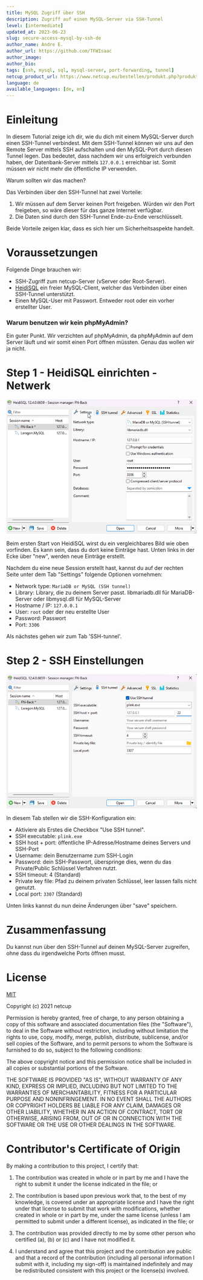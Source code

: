 ```yaml
---
title: MySQL Zugriff über SSH
description: Zugriff auf einen MySQL-Server via SSH-Tunnel
level: [intermediate]
updated_at: 2023-06-23
slug: secure-access-mysql-by-ssh-de
author_name: Andre E.
author_url: https://github.com/TFWIsaac
author_image:
author_bio:
tags: [ssh, mysql, sql, mysql-server, port-forwarding, tunnel] 
netcup_product_url: https://www.netcup.eu/bestellen/produkt.php?produkt=2992
language: de
available_languages: [de, en]
---
```


# Einleitung
In diesem Tutorial zeige ich dir, wie du dich mit einem MySQL-Server durch einen SSH-Tunnel verbindest. Mit dem SSH-Tunnel können wir uns auf den Remote Server mittels SSH aufschalten und den MySQL-Port durch diesen Tunnel legen. Das bedeutet, dass nachdem wir uns erfolgreich verbunden haben, der Datenbank-Server mittels `127.0.0.1` erreichbar ist. Somit müssen wir nicht mehr die öffentliche IP verwenden.

Warum sollten wir das machen?

Das Verbinden über den SSH-Tunnel hat zwei Vorteile:
1. Wir müssen auf dem Server keinen Port freigeben. Würden wir den Port freigeben, so wäre dieser für das ganze Internet verfügbar.
2. Die Daten sind durch den SSH-Tunnel Ende-zu-Ende verschlüsselt.

Beide Vorteile zeigen klar, dass es sich hier um Sicherheitsaspekte handelt.

# Voraussetzungen
Folgende Dinge brauchen wir:
* SSH-Zugriff zum netcup-Server (vServer oder Root-Server).
* [HeidiSQL](https://www.heidisql.com/) ein freier MySQL-Client, welcher das Verbinden über einen SSH-Tunnel unterstützt.
* Einen MySQL-User mit Passwort. Entweder root oder ein vorher erstellter User.

### Warum benutzen wir kein phpMyAdmin?

Ein guter Punkt. Wir verzichten auf phpMyAdmin, da phpMyAdmin auf dem Server läuft und wir somit einen Port öffnen müssten. Genau das wollen wir ja nicht.


# Step 1 - HeidiSQL einrichten - Netwerk
![HeidiSQL after start](img-en/heidi-start.png)

Beim ersten Start von HeidiSQL wirst du ein vergleichbares Bild wie oben vorfinden. Es kann sein, dass du dort keine Einträge hast. Unten links in der Ecke über "new", werden neue Einträge erstellt.

Nachdem du eine neue Session erstellt hast, kannst du auf der rechten Seite unter dem Tab "Settings" folgende Optionen vornehmen:

* Network type: `MariaDB or MySQL (SSH tunnel)`
* Library: Library, die zu deinem Server passt. libmariadb.dll für MariaDB-Server oder libmysql.dll für MySQL-Server
* Hostname / IP: `127.0.0.1`
* User: `root` oder der neu erstellte User
* Password: Passwort
* Port: `3306`

Als nächstes gehen wir zum Tab 'SSH-tunnel'.

# Step 2 - SSH Einstellungen
![HeidiSQL SSH-Settings](img-en/heidi-ssh.png)

In diesem Tab stellen wir die SSH-Konfiguration ein:

* Aktiviere als Erstes die Checkbox "Use SSH tunnel".
* SSH executable: `plink.exe`
* SSH host + port: öffentliche IP-Adresse/Hostname deines Servers und SSH-Port
* Username: dein Benutzername zum SSH-Login
* Password: dein SSH-Passwort, überspringe dies, wenn du das Private/Public Schlüssel Verfahren nutzt.
* SSH timeout: 4 (Standard)
* Private key file: Pfad zu deinem privaten Schlüssel, leer lassen falls nicht genutzt.
* Local port: `3307` (Standard)

Unten links kannst du nun deine Änderungen über "save" speichern.

# Zusammenfassung
Du kannst nun über den SSH-Tunnel auf deinen MySQL-Server zugreifen, ohne dass du irgendwelche Ports öffnen musst.

# License

[MIT](https://github.com/netcup-community/community-tutorials/blob/main/LICENSE)

Copyright (c) 2021 netcup

Permission is hereby granted, free of charge, to any person obtaining a copy of this software and associated documentation files (the "Software"), to deal in the Software without restriction, including without limitation the rights to use, copy, modify, merge, publish, distribute, sublicense, and/or sell copies of the Software, and to permit persons to whom the Software is furnished to do so, subject to the following conditions:

The above copyright notice and this permission notice shall be included in all copies or substantial portions of the Software.

THE SOFTWARE IS PROVIDED "AS IS", WITHOUT WARRANTY OF ANY KIND, EXPRESS OR IMPLIED, INCLUDING BUT NOT LIMITED TO THE WARRANTIES OF MERCHANTABILITY, FITNESS FOR A PARTICULAR PURPOSE AND NONINFRINGEMENT. IN NO EVENT SHALL THE AUTHORS OR COPYRIGHT HOLDERS BE LIABLE FOR ANY CLAIM, DAMAGES OR OTHER LIABILITY, WHETHER IN AN ACTION OF CONTRACT, TORT OR OTHERWISE, ARISING FROM, OUT OF OR IN CONNECTION WITH THE SOFTWARE OR THE USE OR OTHER DEALINGS IN THE SOFTWARE.

# Contributor's Certificate of Origin
By making a contribution to this project, I certify that:

 1) The contribution was created in whole or in part by me and I have the right to submit it under the license indicated in the file; or

 2) The contribution is based upon previous work that, to the best of my knowledge, is covered under an appropriate license and I have the right under that license to submit that work with modifications, whether created in whole or in part by me, under the same license (unless I am permitted to submit under a different license), as indicated in the file; or

 3) The contribution was provided directly to me by some other person who certified (a), (b) or (c) and I have not modified it.

 4) I understand and agree that this project and the contribution are public and that a record of the contribution (including all personal information I submit with it, including my sign-off) is maintained indefinitely and may be redistributed consistent with this project or the license(s) involved.
